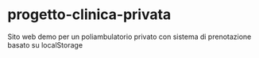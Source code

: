 # progetto-clinica-privata
Sito web demo per un poliambulatorio privato con sistema di prenotazione basato su localStorage
